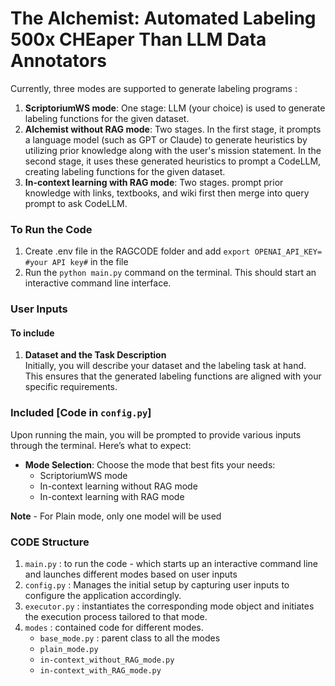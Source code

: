 # The Alchemist: Automated Labeling 500x CHEaper Than LLM Data Annotators

Currently, three modes are supported to generate labeling programs :<br />
1. **ScriptoriumWS mode**: One stage: LLM (your choice) is used to generate labeling functions for the given dataset.<br />
2. **Alchemist without RAG mode**: Two stages. In the first stage, it prompts a language model (such as GPT or Claude) to generate heuristics by utilizing prior knowledge along with the user's mission statement. In the second stage, it uses these generated heuristics to prompt a CodeLLM, creating labeling functions for the given dataset.<br /> 
3. **In-context learning with RAG mode**: Two stages. prompt prior knowledge with links, textbooks, and wiki first then merge into query prompt to ask CodeLLM.<br />

### To Run the Code<br />

1. Create .env file in the RAGCODE folder and add `export OPENAI_API_KEY= #your API key#`  in the file<br />
2. Run the `python main.py` command on the terminal. This should start an interactive command line interface. <br />

### User Inputs

#### To include
1. **Dataset and the Task Description** <br />
Initially, you will describe your dataset and the labeling task at hand. This ensures that the generated labeling functions are aligned with your specific requirements.<br />

### Included [Code in `config.py`]<br />
Upon running the main, you will be prompted to provide various inputs through the terminal. Here’s what to expect:<br />

- **Mode Selection**: Choose the mode that best fits your needs:<br />
    - ScriptoriumWS mode
    - In-context learning without RAG mode
    - In-context learning with RAG mode<br />

**Note** - For Plain mode, only one model will be used

### CODE Structure
1. `main.py` : to run the code - which starts up an interactive command line and launches different modes based on user inputs
2. `config.py` :  Manages the initial setup by capturing user inputs to configure the application accordingly. 
3. `executor.py` : instantiates the corresponding mode object and initiates the execution process tailored to that mode.
4. `modes` : contained code for different modes.
    - `base_mode.py` : parent class to all the modes
    - `plain_mode.py`
    - `in-context_without_RAG_mode.py`
    - `in-context_with_RAG_mode.py`
   
